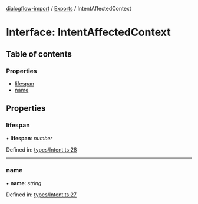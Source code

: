 [dialogflow-import](../README.md) / [Exports](../modules.md) / IntentAffectedContext

# Interface: IntentAffectedContext

## Table of contents

### Properties

- [lifespan](intentaffectedcontext.md#lifespan)
- [name](intentaffectedcontext.md#name)

## Properties

### lifespan

• **lifespan**: *number*

Defined in: [types/Intent.ts:28](https://github.com/edupsousa/dialogflow-import/blob/b0e5ad1/src/types/Intent.ts#L28)

___

### name

• **name**: *string*

Defined in: [types/Intent.ts:27](https://github.com/edupsousa/dialogflow-import/blob/b0e5ad1/src/types/Intent.ts#L27)
